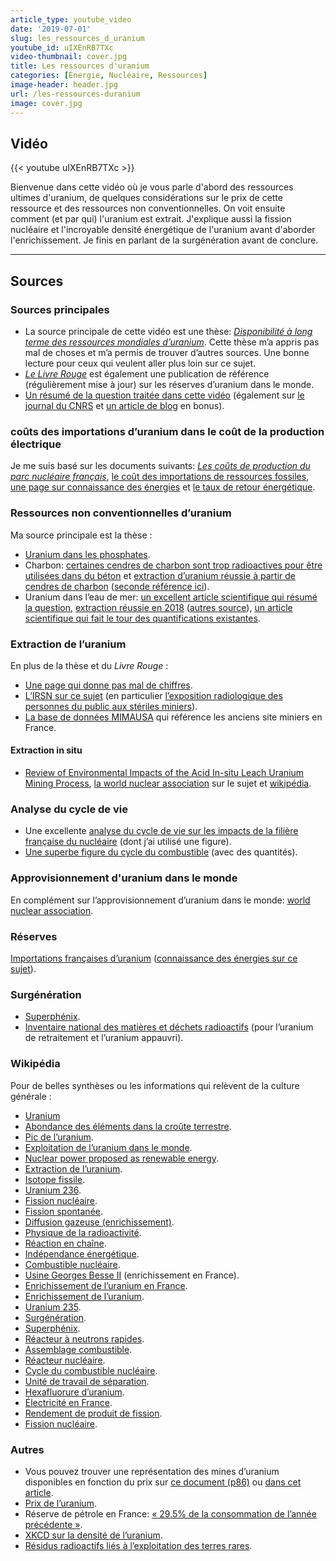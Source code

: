```yaml
---
article_type: youtube_video
date: '2019-07-01'
slug: les_ressources_d_uranium
youtube_id: uIXEnRB7TXc
video-thumbnail: cover.jpg
title: Les ressources d'uranium
categories: [Énergie, Nucléaire, Ressources]
image-header: header.jpg
url: /les-ressources-duranium
image: cover.jpg
---
```


## Vidéo

{{< youtube uIXEnRB7TXc >}}

Bienvenue dans cette vidéo où je vous parle d'abord des ressources
ultimes d'uranium, de quelques considérations sur le prix de cette
ressource et des ressources non conventionnelles. On voit ensuite comment
(et par qui) l'uranium est extrait. J'explique aussi la fission nucléaire
et l'incroyable densité énergétique de l'uranium avant d'aborder
l'enrichissement. Je finis en parlant de la surgénération avant de
conclure.


<hr>

## Sources 

### Sources principales

- La source principale de cette vidéo est une thèse: _[Disponibilité à long terme des ressources mondiales d’uranium](https://tel.archives-ouvertes.fr/tel-01530739/document)_. Cette thèse m’a appris pas mal de choses et m’a permis de trouver d’autres sources. Une bonne lecture pour ceux qui veulent aller plus loin sur ce sujet.
- _[Le Livre Rouge](https://read.oecd-ilibrary.org/nuclear-energy/uranium-2018_uranium-2018-en#page1)_ est également une publication de référence (régulièrement mise à jour) sur les réserves d’uranium dans le monde.
- [Un résumé de la question traitée dans cette vidéo](http://www.sfen.org/energie-nucleaire/panorama-nucleaire/uranium-monde) (également sur [le journal du CNRS](https://lejournal.cnrs.fr/articles/nucleaire-lepineuse-question-du-combustible) et [un article de blog](https://latomedesavoie.wordpress.com/2019/01/09/luranium-sepuisera-dans-60-ans-vrai-ou-faux/) en bonus).

### coûts des importations d’uranium dans le coût de la production électrique

Je me suis basé sur les documents suivants: _[Les coûts de production du parc nucléaire français](http://www.sfen.org/sites/default/files/public/atoms/files/note_-_les_couts_de_production_du_parc_nucleaire_francais_-_ppe_-_sfen.pdf)_, [le coût des importations de ressources fossiles](https://www.novethic.fr/actualite/energie/energies-fossiles/isr-rse/infographie-en-2016-la-france-n-a-importe-que-32-4-milliards-d-euros-de-petrole-et-de-gaz-144559.html), [une page sur connaissance des énergies](https://www.connaissancedesenergies.org/sites/default/files/pdf-actualites/cout_uranium_naturel.pdf) et [le taux de retour énergétique](https://www.world-nuclear.org/information-library/energy-and-the-environment/energy-return-on-investment.aspx?fbclid=IwAR1Zgml3n2kEEOAh9GeML20PGWB8jaJWASp3MNGpn-4jUMRy5_ZUgX53GqI).

### Ressources non conventionnelles d’uranium

Ma source principale est la thèse :

- [Uranium dans les phosphates](http://www.world-nuclear.org/information-library/nuclear-fuel-cycle/uranium-resources/uranium-from-phosphates.aspx).
- Charbon: [certaines cendres de charbon sont trop radioactives pour être utilisées dans du béton](https://www.sciencedaily.com/releases/2017/11/171109224030.htm) et [extraction d’uranium réussie à partir de cendres de charbon](http://www.world-nuclear-news.org/explorationNuclearFuel/Sparton_produces_first_yellowcake_from_Chinese_coal_ash-161007.shtml) ([seconde référence ici](https://atomicinsights.com/uranium-produced-from-coal-ash/)).
- Uranium dans l’eau de mer: [un excellent article scientifique qui résumé la question](https://www.epj-n.org/articles/epjn/full_html/2016/01/epjn150059/epjn150059.html), [extraction réussie en 2018](https://newatlas.com/nuclear-uranium-seawater-fibers/55033/) ([autres source](https://www.pnnl.gov/news/release.aspx?id=4514)), [un article scientifique qui fait le tour des quantifications existantes](http://sci-hub.tw/https://pubs.acs.org/doi/pdf/10.1021/acs.chemrev.7b00355).

### Extraction de l’uranium 

En plus de la thèse et du _Livre Rouge_ :

- [Une page qui donne pas mal de chiffres](http://www.world-nuclear.org/information-library/nuclear-fuel-cycle/mining-of-uranium/world-uranium-mining-production.aspx).
- [L’IRSN sur ce sujet](https://www.irsn.fr/FR/connaissances/Environnement/expertises-locales/sites-miniers-uranium/Pages/sommaire.aspx#.XRCYwegzZPZ) (en particulier [l’exposition radiologique des personnes du public aux stériles miniers](https://www.irsn.fr/FR/connaissances/Environnement/expertises-locales/sites-miniers-uranium/Documents/irsn_mines-uranium_exposition-steriles-miniers.pdf)).
- [La base de données MIMAUSA](https://www.irsn.fr/FR/connaissances/Environnement/expertises-locales/sites-miniers-uranium/Pages/2-Le_programme_MIMAUSA.aspx#.XPyz2Ygzbcs) qui référence les anciens site miniers en France.

#### Extraction in situ

- [Review of Environmental Impacts of the Acid In-situ Leach Uranium Mining Process](http://citeseerx.ist.psu.edu/viewdoc/download?doi=10.1.1.120.8599&rep=rep1&type=pdf), [la world nuclear association](http://www.world-nuclear.org/information-library/nuclear-fuel-cycle/mining-of-uranium/in-situ-leach-mining-of-uranium.aspx) sur le sujet et [wikipédia](https://en.wikipedia.org/wiki/In_situ_leach).

### Analyse du cycle de vie

- Une excellente [analyse du cycle de vie sur les impacts de la filière française du nucléaire](https://www.sciencedirect.com/science/article/pii/S0360544214002035) (dont j’ai utilisé une figure).
- [Une superbe figure du cycle du combustible](http://www.ensreg.eu/sites/default/files/ENSREG%20Fuel%20Cycle.pdf) (avec des quantités).

### Approvisionnement d'uranium dans le monde

En complément sur l’approvisionnement d’uranium dans le monde: [world nuclear association](http://world-nuclear.org/information-library/nuclear-fuel-cycle/uranium-resources/supply-of-uranium.aspx).

### Réserves

[Importations françaises d’uranium](https://twitter.com/DeLaval53/status/1108813905965518849) ([connaissance des énergies sur ce sujet](https://www.connaissancedesenergies.org/d-ou-vient-l-uranium-naturel-importe-en-france-140512)).

### Surgénération

- [Superphénix](https://www.connaissancedesenergies.org/fiche-pedagogique/superphenix).
- [Inventaire national des matières et déchets radioactifs](https://www.andra.fr/sites/default/files/2019-03/Andra-Essentiels%202019.pdf) (pour l’uranium de retraitement et l’uranium appauvri).

### Wikipédia

Pour de belles synthèses ou les informations qui relèvent de la culture générale :

- [Uranium](https://fr.wikipedia.org/wiki/Uranium)  
- [Abondance des éléments dans la croûte terrestre](https://fr.wikipedia.org/wiki/Abondance_des_%C3%A9l%C3%A9ments_dans_la_cro%C3%BBte_terrestre).
- [Pic de l’uranium](https://en.wikipedia.org/wiki/Peak_uranium#cite_note-92).  
- [Exploitation de l’uranium dans le monde](https://fr.wikipedia.org/wiki/Exploitation_de_l%27uranium_en_France).
- [Nuclear power proposed as renewable energy](https://en.wikipedia.org/wiki/Nuclear_power_proposed_as_renewable_energy).
- [Extraction de l’uranium](https://en.wikipedia.org/wiki/Uranium_mining).
- [Isotope fissile](https://fr.wikipedia.org/wiki/Isotope_fissile).
- [Uranium 236](https://en.wikipedia.org/wiki/Uranium-236).
- [Fission nucléaire](https://fr.wikipedia.org/wiki/Fission_nucl%C3%A9aire).
- [Fission spontanée](https://fr.wikipedia.org/wiki/Fission_spontan%C3%A9e).
- [Diffusion gazeuse (enrichissement)](https://en.wikipedia.org/wiki/Gaseous_diffusion).
- [Physique de la radioactivité](https://fr.wikipedia.org/wiki/Physique_de_la_radioactivit%C3%A9).
- [Réaction en chaîne](https://fr.wikipedia.org/wiki/R%C3%A9action_en_cha%C3%AEne_(nucl%C3%A9aire)).
- [Indépendance énergétique](https://fr.wikipedia.org/wiki/Ind%C3%A9pendance_%C3%A9nerg%C3%A9tique).
- [Combustible nucléaire](https://fr.wikipedia.org/wiki/Combustible_nucl%C3%A9aire).
- [Usine Georges Besse II](https://fr.wikipedia.org/wiki/Usine_Georges-Besse_II) (enrichissement en France).
- [Enrichissement de l’uranium en France](https://fr.wikipedia.org/wiki/Enrichissement_de_l%27uranium_en_France).
- [Enrichissement de l’uranium](https://fr.wikipedia.org/wiki/Enrichissement_de_l%27uranium).
- [Uranium 235](https://en.wikipedia.org/wiki/Uranium-235).
- [Surgénération](https://fr.wikipedia.org/wiki/Surg%C3%A9n%C3%A9ration).
- [Superphénix](https://fr.wikipedia.org/wiki/Superph%C3%A9nix).
- [Réacteur à neutrons rapides](https://fr.wikipedia.org/wiki/R%C3%A9acteur_%C3%A0_neutrons_rapides).
- [Assemblage combustible](https://fr.wikipedia.org/wiki/Assemblage_combustible).
- [Réacteur nucléaire](https://fr.wikipedia.org/wiki/R%C3%A9acteur_nucl%C3%A9aire).
- [Cycle du combustible nucléaire](https://fr.wikipedia.org/wiki/Cycle_du_combustible_nucl%C3%A9aire).
- [Unité de travail de séparation](https://fr.wikipedia.org/wiki/Unit%C3%A9_de_travail_de_s%C3%A9paration).
- [Hexafluorure d’uranium](https://fr.wikipedia.org/wiki/Hexafluorure_d%27uranium).
- [Électricité en France](https://fr.wikipedia.org/wiki/%C3%89lectricit%C3%A9_en_France).
- [Rendement de produit de fission](https://fr.wikipedia.org/wiki/Rendement_de_produit_de_fission).
- [Fission nucléaire](https://en.wikipedia.org/wiki/Nuclear_fission).

### Autres

- Vous pouvez trouver une représentation des mines d’uranium disponibles en fonction du prix sur [ce document (p86)](http://www.hctisn.fr/IMG/pdf/HCTISN_rapport_cycle_2018_cle0af1f2.pdf) ou [dans cet article](https://seekingalpha.com/article/4225395-dampened-expectations-uranium).
- [Prix de l’uranium](https://www.eia.gov/todayinenergy/detail.php?id=31772).  
- Réserve de pétrole en France: [« 29.5% de la consommation de l’année précédente »](http://www.lefigaro.fr/economie/le-scan-eco/dessous-chiffres/2016/05/27/29006-20160527ARTFIG00011-o-se-trouvent-les-reserves-strategiques-de-petrole.php).  
- [XKCD sur la densité de l’uranium](https://xkcd.com/1162/).  
- [Résidus radioactifs liés à l’exploitation des terres rares](https://www-pub.iaea.org/MTCD/Publications/PDF/Pub1512_web.pdf).

